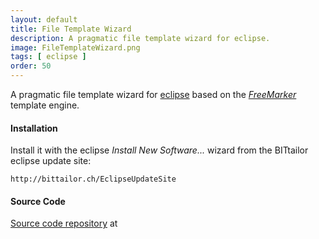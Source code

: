 ```yaml
---
layout: default
title: File Template Wizard
description: A pragmatic file template wizard for eclipse.
image: FileTemplateWizard.png
tags: [ eclipse ]
order: 50
---
```


A pragmatic file template wizard for [eclipse](https://www.eclipse.org) based on the *[FreeMarker](http://freemarker.org)* template engine.


#### Installation
Install it with the eclipse *Install New Software...* wizard from the BITtailor eclipse update site:

<span class="glyphicon glyphicon-cloud-download"></span> `http://bittailor.ch/EclipseUpdateSite`

#### Source Code
<span class="octicon octicon-repo"></span> [Source code repository](https://github.com/bittailor/FileTemplatesWizard)  at <span class="octicon octicon-mark-github"></span>
